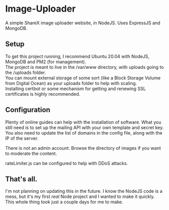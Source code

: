 # Image-Uploader
A simple ShareX image uploader website, in NodeJS.  Uses ExpressJS and MongoDB.


## Setup
To get this project running, I recommend Ubuntu 20.04 with NodeJS, MongoDB and PM2 (for management).  
The project is meant to live in the /var/www directory, with uploads going to the /uploads folder.  
You can mount external storage of some sort (like a Block Storage Volume from Digital Ocean) as your uploads folder to help with scaling.  
Installing certbot or some mechanism for getting and renewing SSL certificates is highly recommended.

## Configuration
Plenty of online guides can help with the installation of software.  What you still need is to set up the mailing API with your own 
template and secret key.  You also need to update the list of domains in the config file, along with the IP of the server.

There is not an admin account.  Browse the directory of images if you want to moderate the content.

rateLimiter.js can be configured to help with DDoS attacks.

## That's all.
I'm not planning on updating this in the future.  I know the NodeJS code is a mess, but it's my first *real* Node project and I wanted 
to make it quickly.  This whole thing took just a couple days for me to make.
